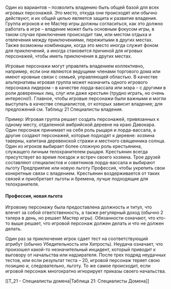 Один из вариантов – позволить владению быть общей базой для всех игровых персонажей. Это место, откуда они происходят или обычно действуют, и их общей целью является защита и развитие владения. Группа игроков и ее Мастер игры должны согласиться, как это должно работать в игре – владение может быть основным фокусом игры, в таком случае приключение происходит там, или местом отдыха и отвлечения между приключениями, пережитыми в других местах. Также возможны комбинации, когда это место иногда служит фоном для приключений, а иногда становится причиной для игровых персонажей, чтобы иметь приключения в других местах.

Игровые персонажи могут управлять владением коллективно, например, если они являются ведущими членами торгового дома или имеют кровные связи с семьей, управляющей областью. В качестве альтернативы игровая группа может назначить одного игрового персонажа лидером – в качестве лорда-вассала или мэра – с другими в роли доверенных лиц, слуг или даже крестьян (трудно играть, но очень интересно!). Главное, чтобы игровые персонажи были важными и могли выступать в качестве специалистов, от которых зависит владение; для предложений см. Таблицу 21 Специалисты владения.

Пример: Игровая группа решает создать персонажей, привязанных к одному месту, отдаленной амбрийской деревне на краю Давокара. Один персонаж принимает на себя роль рыцаря и лорда-вассала, а другие создают персонажей, которые подходят к деревне: хозяина таверны, капитана деревенской стражи и местного священника солнца. Один из игроков выбирает более сложную роль крестьянина, служащего личным телохранителем рыцаря. Крестьянин всегда присутствует во время поездок и встреч своего хозяина. Трое друзей составляют специалистов и советников лорда-вассала и выбирают льготу Предприятие или новую льготу Профессия, чтобы укрепить свои конкретные связи с владением. Крестьянин воздерживается от таких связей и приобретает льготы и бремена, лучше подходящие для телохранителя.

#### Профессия, новая льгота
Игровому персонажу была предоставлена должность и титул, что влечет за собой ответственность, а также регулярный доход (обычно 2 талера в день, но решает Мастер игры). Обязанности означают, что кто-то выше решает, что игровой персонаж должен делать и что не должен делать.

Один раз за приключение игрок сдает тест на соответствующий атрибут (обычно Убедительность или Хитрость). Неудача означает, что произошел какой-то незначительный инцидент, который приводит к выговору от начальства или надзирателя. После трех подряд неудачных тестов, или если результат теста – 20, игровой персонаж теряет свою позицию и, следовательно, льготу. То же самое происходит, если игровой персонаж многократно игнорирует приказы своего начальства.

[[Т_21 - Специалисты домена|Таблица 21: Специалисты Домена]] 